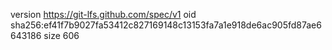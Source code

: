 version https://git-lfs.github.com/spec/v1
oid sha256:ef41f7b9027fa53412c827169148c13153fa7a1e918de6ac905fd87ae6643186
size 606
